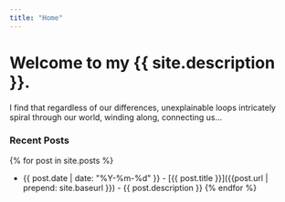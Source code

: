 ```yaml
---
title: "Home"
---
```


# Welcome to my {{ site.description }}.

I find that regardless of our differences, unexplainable loops intricately spiral through our world, winding along, connecting us... 

<!---
{% for post in site.posts %}
  <h1 class="w3-text-pink"><a href="{{post.url | prepend: site.baseurl }}">{{ post.title }}</a></h1>
  <h4 class="w3-text-gray">{{ post.date  | date: "%Y-%m-%d" }}</h4>
  <h5>{{ post.description }}</h5>

  <p style="padding-left:35px;"> {{ post.description }}</p> 
{% endfor %}
--->

### Recent Posts

{% for post in site.posts %}
* {{ post.date  | date: "%Y-%m-%d" }} - [{{ post.title }}]({{post.url | prepend: site.baseurl }}) - {{ post.description }}
{% endfor %}
